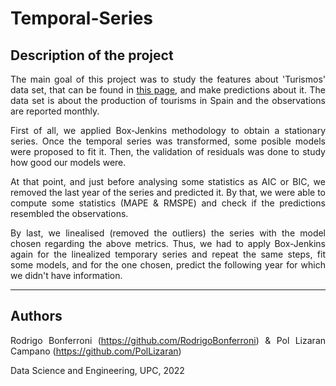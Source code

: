 # Temporal-Series

## Description of the project

<style>body {text-align: justify}</style>

The main goal of this project was to study the features about 'Turismos' data set, that can be found in [this page](http://www.minetad.gob.es/es-ES/IndicadoresyEstadisticas/Paginas/Estadisticas.aspx), and make predictions about it. The data set is about the production of tourisms in Spain and the observations are reported monthly.

First of all, we applied Box-Jenkins methodology to obtain a stationary series. Once the temporal series was transformed, some posible models were proposed to fit it. Then, the validation of residuals was done to study how good our models were. 

At that point, and just before analysing some statistics as AIC or BIC, we removed the last year of the series and predicted it. By that, we were able to compute some statistics (MAPE & RMSPE) and check if the predictions resembled the observations.

By last, we linealised (removed the outliers) the series with the model chosen regarding the above metrics. Thus, we had to apply Box-Jenkins again for the linealized temporary series and repeat the same steps, fit some models, and for the one chosen, predict the following year for which we didn't have information. 

- - -

## Authors

Rodrigo Bonferroni (https://github.com/RodrigoBonferroni) & Pol Lizaran Campano (https://github.com/PolLizaran)

Data Science and Engineering, UPC, 2022
